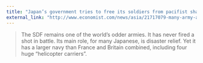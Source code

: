 ```yaml
---
title: "Japan’s government tries to free its soldiers from pacifist shackles"
external_link: "http://www.economist.com/news/asia/21717079-many-army-apparently-had-no-idea-they-might-have-do-some-fighting-japans"
---
```

> The SDF remains one of the world’s odder armies. It has never fired a shot in battle. Its main role, for many Japanese, is disaster relief. Yet it has a larger navy than France and Britain combined, including four huge “helicopter carriers”.


